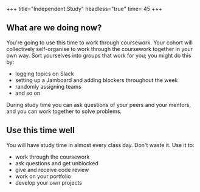 +++
title="Independent Study"
headless="true"
time= 45
+++

## What are we doing now?

You're going to use this time to work through coursework. Your cohort will collectively self-organise to work through the coursework together in your own way. Sort yourselves into groups that work for you; you might do this by:

- logging topics on Slack
- setting up a Jamboard and adding blockers throughout the week
- randomly assigning teams
- and so on

During study time you can ask questions of your peers and your mentors, and you can work together to solve problems.

## Use this time well

You will have study time in almost every class day. Don't waste it. Use it to:

- work through the coursework
- ask questions and get unblocked
- give and receive code review
- work on your portfolio
- develop your own projects
